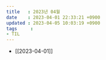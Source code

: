 ```yaml
---
title   : 2023년 04월
date    : 2023-04-01 22:33:21 +0900
updated : 2023-04-05 10:03:19 +0900
tags     : 
- TIL
---
```

- [[2023-04-01]]
